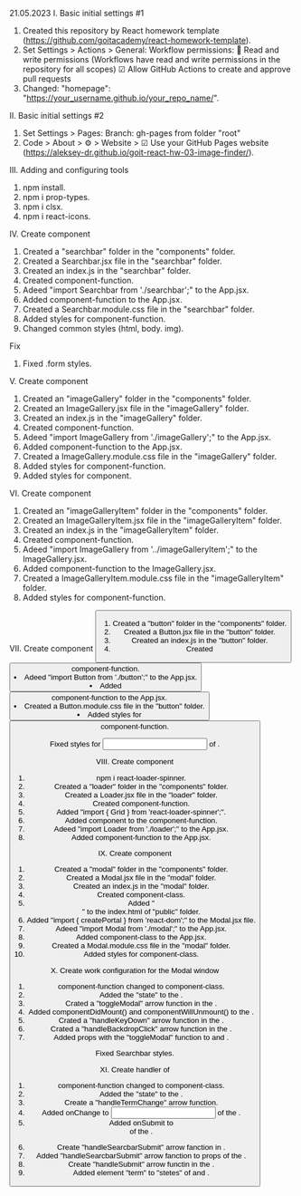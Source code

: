 21.05.2023
I. Basic initial settings #1
1. Created this repository by React homework template
   (https://github.com/goitacademy/react-homework-template).
2. Set Settings > Actions > General:
   Workflow permissions:
   🔘 Read and write permissions (Workflows have read and write permissions in the repository for all scopes)
   ☑  Allow GitHub Actions to create and approve pull requests
3. Changed: "homepage": "https://your_username.github.io/your_repo_name/".

II. Basic initial settings #2
1. Set Settings > Pages:
   Branch: gh-pages from folder "root"
2. Code > About > ⚙ > Website > ☑ Use your GitHub Pages website
   (https://aleksey-dr.github.io/goit-react-hw-03-image-finder/).

III. Adding and configuring tools
1. npm install.
2. npm i prop-types.
3. npm i clsx.
4. npm i react-icons.

IV. Create component <Searchbar>
1. Created a "searchbar" folder in the "components" folder.
2. Created a Searchbar.jsx file in the "searchbar" folder.
3. Created an index.js in the "searchbar" folder.
4. Created <Searchbar> component-function.
5. Adeed "import Searchbar from './searchbar';" to the App.jsx.
6. Added <Searchbar> component-function to the App.jsx.
7. Created a Searchbar.module.css file in the "searchbar" folder.
8. Added styles for <Searchbar> component-function.
9. Changed common styles (html, body. img).

Fix
1. Fixed .form styles.

V. Create component <ImageGallery>
1. Created an "imageGallery" folder in the "components" folder.
2. Created an ImageGallery.jsx file in the "imageGallery" folder.
3. Created an index.js in the "imageGallery" folder.
4. Created <ImageGallery> component-function.
5. Adeed "import ImageGallery from './imageGallery';" to the App.jsx.
6. Added <ImageGallery> component-function to the App.jsx.
7. Created a ImageGallery.module.css file in the "imageGallery" folder.
8. Added styles for <ImageGallery> component-function.
9. Added styles for <App> component.

VI. Create component <ImageGalleryItem>
1. Created an "imageGalleryItem" folder in the "components" folder.
2. Created an ImageGalleryItem.jsx file in the "imageGalleryItem" folder.
3. Created an index.js in the "imageGalleryItem" folder.
4. Created <ImageGalleryItem> component-function.
5. Adeed "import ImageGallery from '../imageGalleryItem';" to the ImageGallery.jsx.
6. Added <ImageGalleryItem> component-function to the ImageGallery.jsx.
7. Created a ImageGalleryItem.module.css file in the "imageGalleryItem" folder.
8. Added styles for <ImageGalleryItem> component-function.

VII. Create component <Button>
1. Created a "button" folder in the "components" folder.
2. Created a Button.jsx file in the "button" folder.
3. Created an index.js in the "button" folder.
4. Created <Button> component-function.
5. Adeed "import Button from './button';" to the App.jsx.
6. Added <Button> component-function to the App.jsx.
7. Created a Button.module.css file in the "button" folder.
8. Added styles for <Button> component-function.

Fixed styles for <input> of <Searchbar>.

VIII. Create component <Loader>
1. npm i react-loader-spinner.
2. Created a "loader" folder in the "components" folder.
3. Created a Loader.jsx file in the "loader" folder.
4. Created <Loader> component-function.
5. Added "import { Grid } from 'react-loader-spinner';".
6. Added <Grid> component to the <Loader> component-function.
7. Adeed "import Loader from './loader';" to the App.jsx.
8. Added <Loader> component-function to the App.jsx.

IX. Create component <Modal>
1. Created a "modal" folder in the "components" folder.
2. Created a Modal.jsx file in the "modal" folder.
3. Created an index.js in the "modal" folder.
4. Created <Modal> component-class.
5. Added "<div id="modal-root"></div>" to the index.html of "public" folder.
6. Added "import { createPortal } from 'react-dom';" to the Modal.jsx file.
7. Adeed "import Modal from './modal';" to the App.jsx.
8. Added <Modal> component-class to the App.jsx.
9. Created a Modal.module.css file in the "modal" folder.
10. Added styles for <Modal> component-class.

X. Create work configuration for the Modal window
1. <App> component-function changed to component-class.
2. Added the "state" to the <App>.
3. Crated a "toggleModal" arrow function in the <App>.
4. Added componentDidMount() and componentWillUnmount() to the <Modal>.
5. Crated a "handleKeyDown" arrow function in the <Modal>.
6. Crated a "handleBackdropClick" arrow function in the <Modal>.
7. Added props with the "toggleModal" function to <ImageGallery> and <ImageGalleryItem>.

Fixed Searchbar styles.

XI. Create handler of <Searchbar>
1. <Searchbar> component-function changed to component-class.
2. Added the "state" to the <Searchbar>.
3. Create a "handleTermChange" arrow function.
4. Added onChange to <input> of the <Searchbar>.
5. Added onSubmit to <form> of the <Searchbar>.
6. Create "handleSearcbarSubmit" arrow fanction in <App>.
7. Added "handleSearcbarSubmit" arrow fanction to props of the <Searchbar>.
8. Create "handleSubmit" arrow functin in the <Searchbar>.
9. Added element "term" to "stetes" of <App> and <Searchbar>.